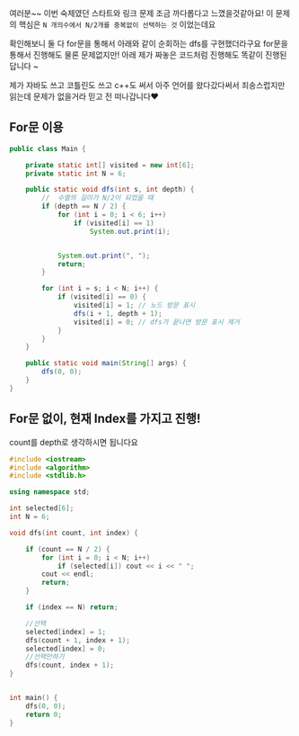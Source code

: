 
여러분~~ 이번 숙제였던 스타트와 링크 문제 조금 까다롭다고 느꼈을것같아요!
이 문제의 핵심은 `N 개의수에서 N/2개를 중복없이 선택하는 것` 이었는데요

확인해보니 둘 다 for문을 통해서 아래와 같이 순회하는 dfs를 구현했더라구요
for문을 통해서 진행해도 물론 문제없지만! 아래 제가 짜놓은 코드처럼 진행해도 똑같이 진행된답니다 ~

제가 자바도 쓰고 코틀린도 쓰고 c++도 써서 아주 언어를 왔다갔다써서 죄송스럽지만 읽는데 문제가 없을거라 믿고 전 떠나갑니다❤️


## For문 이용
~~~ java
public class Main {

    private static int[] visited = new int[6];
    private static int N = 6;

    public static void dfs(int s, int depth) {
        //  수열의 길이가 N/2이 되었을 때
        if (depth == N / 2) {
            for (int i = 0; i < 6; i++)
                if (visited[i] == 1)
                    System.out.print(i);


            System.out.print(", ");
            return;
        }

        for (int i = s; i < N; i++) {
            if (visited[i] == 0) {
                visited[i] = 1; // 노드 방문 표시
                dfs(i + 1, depth + 1);
                visited[i] = 0; // dfs가 끝나면 방문 표시 제거
            }
        }
    }

    public static void main(String[] args) {
        dfs(0, 0);
    }
}
~~~

## For문 없이, 현재 Index를 가지고 진행! 

count를 depth로 생각하시면 됩니다요

~~~ c++
#include <iostream>
#include <algorithm> 
#include <stdlib.h>

using namespace std;

int selected[6];
int N = 6;

void dfs(int count, int index) {

	if (count == N / 2) {
		for (int i = 0; i < N; i++)
			if (selected[i]) cout << i << " ";
		cout << endl;
		return;
	}

	if (index == N) return;

	//선택
	selected[index] = 1;
	dfs(count + 1, index + 1);
	selected[index] = 0;
	//선택안하기
	dfs(count, index + 1);
}


int main() {
	dfs(0, 0);
	return 0;
}
~~~
